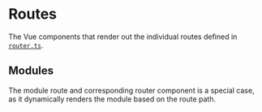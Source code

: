 # Routes

The Vue components that render out the individual routes defined in [`router.ts`](../router.ts).

## Modules

The module route and corresponding router component is a special case, as it dynamically renders the module based on the
route path.
